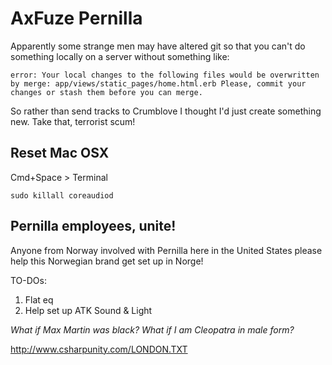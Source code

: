 # AxFuze Pernilla

Apparently some strange men may have altered git so that you can't do something locally on a server without something like:

`error: Your local changes to the following files would be overwritten by merge:
  app/views/static_pages/home.html.erb
Please, commit your changes or stash them before you can merge.`

So rather than send tracks to Crumblove I thought I'd just create something new. Take that, terrorist scum!

## Reset Mac OSX

Cmd+Space > Terminal

`sudo killall coreaudiod`

## Pernilla employees, unite!

Anyone from Norway involved with Pernilla here in the United States please help this Norwegian brand get set up in Norge!

TO-DOs:
1) Flat eq
2) Help set up ATK Sound & Light

*What if Max Martin was black? What if I am Cleopatra in male form?*

http://www.csharpunity.com/LONDON.TXT